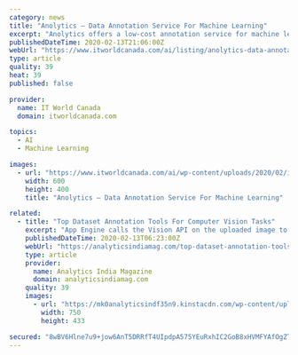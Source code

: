 ```yaml
---
category: news
title: "Anolytics – Data Annotation Service For Machine Learning"
excerpt: "Anolytics offers a low-cost annotation service for machine learning and artificial intelligence model developments. It is providing the precisely annotated data in the form of text, images and videos using the various annotation techniques while ensuring the accuracy and quality. It is specialized in Image Annotation, Video Annotation and Text ..."
publishedDateTime: 2020-02-13T21:06:00Z
webUrl: "https://www.itworldcanada.com/ai/listing/anolytics-data-annotation-service-for-machine-learning/"
type: article
quality: 39
heat: 39
published: false

provider:
  name: IT World Canada
  domain: itworldcanada.com

topics:
  - AI
  - Machine Learning

images:
  - url: "https://www.itworldcanada.com/ai/wp-content/uploads/2020/02/image-annotaion.jpg"
    width: 600
    height: 400
    title: "Anolytics – Data Annotation Service For Machine Learning"

related:
  - title: "Top Dataset Annotation Tools For Computer Vision Tasks"
    excerpt: "App Engine calls the Vision API on the uploaded image to process and add labels to it. These labels are also added to the search index. App Engine calls AI Platform to classify images into user-defined categories using the detected labels. Intel’s Computer Vision Annotation Tool (CVAT) is an open source tool for annotating images and videos."
    publishedDateTime: 2020-02-13T06:23:00Z
    webUrl: "https://analyticsindiamag.com/top-dataset-annotation-tools-for-computer-vision-tasks/"
    type: article
    provider:
      name: Analytics India Magazine
      domain: analyticsindiamag.com
    quality: 39
    images:
      - url: "https://mk0analyticsindf35n9.kinstacdn.com/wp-content/uploads/2020/02/pasted-image-0.png"
        width: 750
        height: 433

secured: "8wBV6Hlne7u9+jow6AnT5DRRfT4UIpdpA575YEuRxhIC2GoB8xHVMFYAfOgZTrIRVYNjMlrLb9FfV7ZjVf5JdREIiPINNOuj+SU6zAqOWFYJhEiswF1xUVjlM8wefLVmr4IW7malAUylzjPKm3tunoHt1MOaH9pnV1JY1HIiN45zLaPii0fKFdSKFA6wjZSKmXACRJKabhnhDBcdHLkplxFm6VppadhkRU1gr9QUEIlliCFwsGj4KHaKU6SJwRizWTlgOsqj0vRLh3LdXtqYxspQa6aHrv7dhgi62tfXBvw22UGHcNGFg8x/rQvXk1Ztjj56asFx8brecQDY3Ul0VoLufSX+ZR/Op8exA424yMz12wrn+f5s0NjkMjTzkj0yekSQ4qOcfixYFJgXUtF5HhV0UJzRy+yv6/0UDg3RMxo8adZ1seJhqEQcA2fOtGexmzLhdQ+8bTxmuylMMzdDvFSeAedB/c9VizkyXm9B8r4=;Y50s01whgbOUIDAH+TGzxQ=="
---
```


